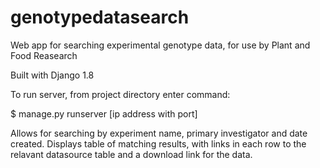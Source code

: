 # genotypedatasearch
Web app for searching experimental genotype data, for use by Plant and Food Reasearch

Built with Django 1.8


To run server, from project directory enter command:

$ manage.py runserver [ip address with port]


Allows for searching by experiment name, primary investigator and date created.
Displays table of matching results, with links in each row to the relavant datasource 
table and a download link for the data.


